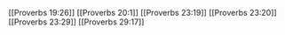 [[Proverbs 19:26]]
[[Proverbs 20:1]]
[[Proverbs 23:19]]
[[Proverbs 23:20]]
[[Proverbs 23:29]]
[[Proverbs 29:17]]
